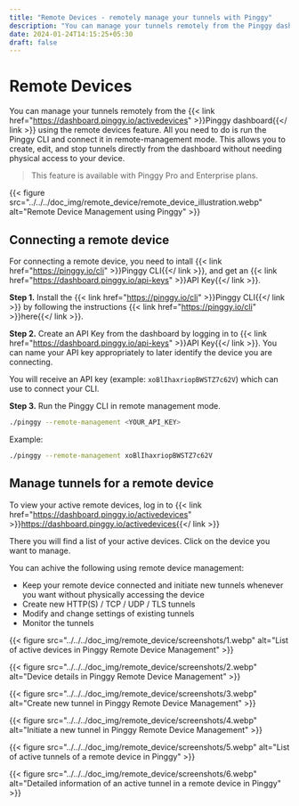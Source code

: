 ```yaml
---
title: "Remote Devices - remotely manage your tunnels with Pinggy"
description: "You can manage your tunnels remotely from the Pinggy dashboard using the remote devices feature. All you need to do is run the Pinggy CLI and connect it in remote-management mode. This allows you to create, edit, and stop tunnels directly from the dashboard without needing physical access to your device."
date: 2024-01-24T14:15:25+05:30
draft: false
---
```




# Remote Devices

You can manage your tunnels remotely from the {{< link href="https://dashboard.pinggy.io/activedevices" >}}Pinggy dashboard{{</ link >}} using the remote devices feature. All you need to do is run the Pinggy CLI and connect it in remote-management mode. This allows you to create, edit, and stop tunnels directly from the dashboard without needing physical access to your device.

> This feature is available with Pinggy Pro and Enterprise plans.

{{< figure src="../../../doc_img/remote_device/remote_device_illustration.webp" alt="Remote Device Management using Pinggy" >}}


## Connecting a remote device

For connecting a remote device, you need to intall {{< link href="https://pinggy.io/cli" >}}Pinggy CLI{{</ link >}}, and get an {{< link href="https://dashboard.pinggy.io/api-keys" >}}API Key{{</ link >}}.

**Step 1.** Install the  {{< link href="https://pinggy.io/cli" >}}Pinggy CLI{{</ link >}} by following the instructions {{< link href="https://pinggy.io/cli" >}}here{{</ link >}}.

**Step 2.** Create an API Key from the dashboard by logging in to {{< link href="https://dashboard.pinggy.io/api-keys" >}}API Key{{</ link >}}. You can name your API key appropriately to later identify the device you are connecting.


You will receive an API key (example: `xoBlIhaxriopBWSTZ7c62V`) which can use to connect your CLI.


**Step 3.** Run the Pinggy CLI in remote management mode.

```bash
./pinggy --remote-management <YOUR_API_KEY>
```

Example:

```bash
./pinggy --remote-management xoBlIhaxriopBWSTZ7c62V
```



## Manage tunnels for a remote device

To view your active remote devices, log in to {{< link href="https://dashboard.pinggy.io/activedevices" >}}https://dashboard.pinggy.io/activedevices{{</ link >}}

There you will find a list of your active devices. Click on the device you want to manage.

You can achive the following using remote device management:

- Keep your remote device connected and initiate new tunnels whenever you want without physically accessing the device
- Create new HTTP(S) / TCP / UDP / TLS tunnels
- Modify and change settings of existing tunnels
- Monitor the tunnels



{{< figure src="../../../doc_img/remote_device/screenshots/1.webp" alt="List of active devices in Pinggy Remote Device Management" >}}

{{< figure src="../../../doc_img/remote_device/screenshots/2.webp" alt="Device details in Pinggy Remote Device Management" >}}

{{< figure src="../../../doc_img/remote_device/screenshots/3.webp" alt="Create new tunnel in Pinggy Remote Device Management" >}}

{{< figure src="../../../doc_img/remote_device/screenshots/4.webp" alt="Initiate a new tunnel in Pinggy Remote Device Management" >}}

{{< figure src="../../../doc_img/remote_device/screenshots/5.webp" alt="List of active tunnels of a remote device in Pinggy" >}}

{{< figure src="../../../doc_img/remote_device/screenshots/6.webp" alt="Detailed information of an active tunnel in a remote device in Pinggy" >}}


